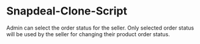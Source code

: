 # Snapdeal-Clone-Script
 Admin can select the order status for the seller. Only selected order status will be used by the seller for changing their product order status.
